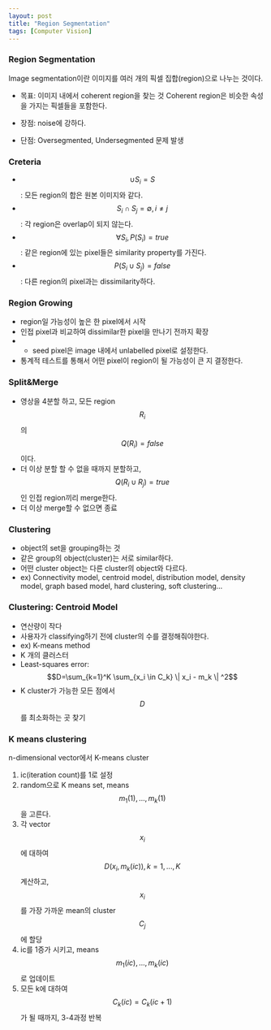 ```yaml
---
layout: post
title: "Region Segmentation"
tags: [Computer Vision]
---
```


### Region Segmentation

Image segmentation이란 이미지를 여러 개의 픽셀 집합(region)으로 나누는 것이다. 

- 목표: 이미지 내에서 coherent region을 찾는 것
Coherent region은 비슷한 속성을 가지는 픽셀들을 포함한다.

- 장점: noise에 강하다.
- 단점: Oversegmented, Undersegmented 문제 발생

### Creteria
- $$\cup S_i = S$$ : 모든 region의 합은 원본 이미지와 같다. 
- $$S_i \cap S_j = \emptyset, i \neq j$$: 각 region은 overlap이 되지 않는다.  
- $$\forall S_i, P(S_i) = true$$: 같은 region에 있는 pixel들은 similarity property를 가진다. 
- $$P(S_i \cup S_j) = false$$: 다른 region의 pixel과는 dissimilarity하다. 

### Region Growing 
- region일 가능성이 높은 한 pixel에서 시작
- 인접 pixel과 비교하여 dissimilar한 pixel을 만나기 전까지 확장
- - seed pixel은 image 내에서 unlabelled pixel로 설정한다.
- 통계적 테스트를 통해서 어떤 pixel이 region이 될 가능성이  큰 지 결정한다.

### Split&Merge
- 영상을 4분할 하고, 모든 region $$R_i$$의 $$Q(R_i)=false$$이다.
- 더 이상 분할 할 수 없을 때까지 분할하고, $$Q(R_i \cup R_j) = true$$인 인접 region끼리 merge한다.
- 더 이상 merge할 수 없으면 종료

### Clustering
- object의 set을 grouping하는 것
- 같은 group의 object(cluster)는 서로 similar하다.
- 어떤 cluster object는 다른 cluster의 object와 다르다.
- ex) Connectivity model, centroid model, distribution model, density model, graph based model, hard clustering, soft clustering... 

### Clustering: Centroid Model
- 연산량이 작다
- 사용자가 classifying하기 전에 cluster의 수를 결정해줘야한다.
- ex) K-means method
- K 개의 클러스터
- Least-squares error: $$D=\sum_{k=1}^K \sum_{x_i \in C_k} \| x_i - m_k \| ^2$$
- K cluster가 가능한 모든 점에서 $$D$$를 최소화하는 곳 찾기

### K means clustering
n-dimensional vector에서 K-means cluster
1. ic(iteration count)를 1로 설정
2. random으로 K means set, means $$m_1(1),..., m_k(1)$$을 고른다.
3. 각 vector $$x_i$$에 대하여 $$D(x_i, m_k(ic)), k=1,...,K$$ 계산하고, $$x_i$$를 가장 가까운 mean의 cluster $$C_j$$에 할당
4. ic를 1증가 시키고, means $$m_1(ic),..., m_k(ic)$$로 업데이트
5. 모든 k에 대하여 $$C_k(ic) = C_k(ic+1)$$가 될 때까지, 3-4과정 반복

